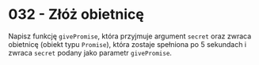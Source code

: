 # 032 - Złóż obietnicę

Napisz funkcję `givePromise`, która przyjmuje argument `secret` oraz zwraca obietnicę (obiekt typu
`Promise`), która zostaje spełniona po 5 sekundach i zwraca `secret` podany jako parametr
`givePromise`.
